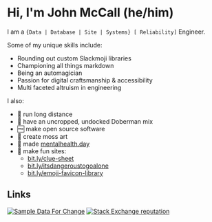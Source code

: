 # Hi, I'm John McCall (he/him)

I am a `{Data | Database | Site | Systems} [ Reliability]` Engineer.

Some of my unique skills include: 

- Rounding out custom Slackmoji libraries
- Championing all things markdown
- Being an automagician
- Passion for digital craftsmanship & accessibility
- Multi faceted altruism in engineering

I also:

* :runner: run long distance 
* :dog: have an uncropped, undocked Doberman mix
* :free: make open source software
* :deciduous_tree: create moss art 
* :massage: made [mentalhealth.day](https://mentalhealth.day)
* :tada: make fun sites:
   * [bit.ly/clue-sheet](https://bit.ly/clue-sheet)
   * [bit.ly/itsdangeroustogoalone](https://bit.ly/itsdangeroustogoalone)
   * [bit.ly/emoji-favicon-library](https://bit.ly/emoji-favicon-library)

## Links

[![Sample Data For Change](https://img.shields.io/badge/Sample%20Data%20For%20Change%20%E2%9D%A4--red?style=social)][sdfc]
[![Stack Exchange reputation](https://img.shields.io/badge/DBA%20StackExchange-10k+-x?logo=stackexchange&style=social)][dba.se]


[sdfc]: https://sampledataforchange.github.io/
[dba.se]: https://dba.stackexchange.com/users/45616/lowlydba/
[expdb]: https://expressdb.io 

